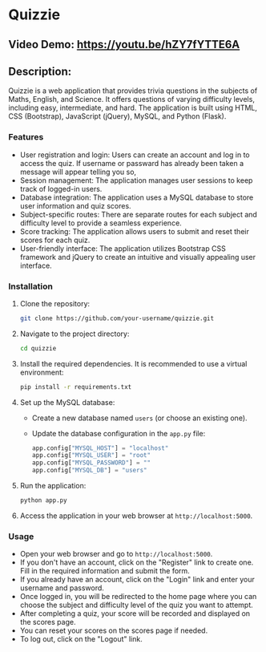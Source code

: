 # Quizzie

## Video Demo:  https://youtu.be/hZY7fYTTE6A

## Description:

Quizzie is a web application that provides trivia questions in the subjects of Maths, English, and Science. It offers questions of varying difficulty levels, including easy, intermediate, and hard. The application is built using HTML, CSS (Bootstrap), JavaScript (jQuery), MySQL, and Python (Flask).

### Features

- User registration and login: Users can create an account and log in to access the quiz. If username or passward has already been taken a message will appear telling you so, 
- Session management: The application manages user sessions to keep track of logged-in users.
- Database integration: The application uses a MySQL database to store user information and quiz scores.
- Subject-specific routes: There are separate routes for each subject and difficulty level to provide a seamless experience.
- Score tracking: The application allows users to submit and reset their scores for each quiz.
- User-friendly interface: The application utilizes Bootstrap CSS framework and jQuery to create an intuitive and visually appealing user interface.

### Installation

1. Clone the repository:

   ```bash
   git clone https://github.com/your-username/quizzie.git
   ```

2. Navigate to the project directory:

   ```bash
   cd quizzie
   ```

3. Install the required dependencies. It is recommended to use a virtual environment:

   ```bash
   pip install -r requirements.txt
   ```

4. Set up the MySQL database:

   - Create a new database named `users` (or choose an existing one).
   - Update the database configuration in the `app.py` file:

     ```python
     app.config["MYSQL_HOST"] = "localhost"
     app.config["MYSQL_USER"] = "root"
     app.config["MYSQL_PASSWORD"] = ""
     app.config["MYSQL_DB"] = "users"
     ```

5. Run the application:

   ```bash
   python app.py
   ```

6. Access the application in your web browser at `http://localhost:5000`.

### Usage

- Open your web browser and go to `http://localhost:5000`.
- If you don't have an account, click on the "Register" link to create one. Fill in the required information and submit the form.
- If you already have an account, click on the "Login" link and enter your username and password.
- Once logged in, you will be redirected to the home page where you can choose the subject and difficulty level of the quiz you want to attempt.
- After completing a quiz, your score will be recorded and displayed on the scores page.
- You can reset your scores on the scores page if needed.
- To log out, click on the "Logout" link.